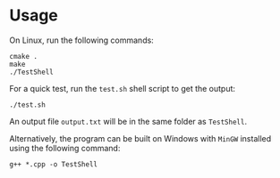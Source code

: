 # Usage

On Linux, run the following commands:

```shell
cmake .
make
./TestShell
```

For a quick test, run the `test.sh` shell script to get the output:

`./test.sh`

An output file `output.txt` will be in the same folder as `TestShell`.

Alternatively, the program can be built on Windows with `MinGW` installed using the following command:

```shell
g++ *.cpp -o TestShell
```

